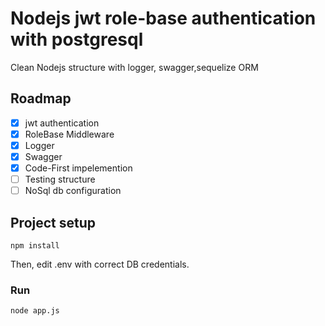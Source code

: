 # Nodejs jwt role-base authentication with postgresql
Clean Nodejs structure with logger, swagger,sequelize ORM 

## Roadmap

 * [x] jwt authentication
 * [x] RoleBase Middleware
 * [x] Logger
 * [x] Swagger
 * [x] Code-First impelemention
 * [ ] Testing structure
 * [ ] NoSql db configuration
 
 ## Project setup
```
npm install
```

Then, edit .env with correct DB credentials.

### Run
```
node app.js
```
